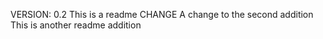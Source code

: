 VERSION: 0.2
This is a readme CHANGE
A change to the second addition
This is another readme addition

